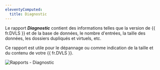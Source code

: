 ```yaml
---
eleventyComputed:
  title: Diagnostic
---
```

Le rapport ***Diagnostic*** contient des informations telles que la version de {{ fr.DVLS }} et de la base de données, le nombre d'entrées, la taille des données, les dossiers dupliqués et virtuels, etc.

Ce rapport est utile pour le dépannage ou comme indication de la taille et du contenu de votre {{ fr.DVLS }}.

![Rapports - Diagnostic](https://cdnweb.devolutions.net/docs/docs_en_server_ServerOp8135.png)
